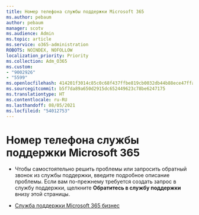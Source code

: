 ```yaml
---
title: Номер телефона службы поддержки Microsoft 365
ms.author: pebaum
author: pebaum
manager: scotv
ms.audience: Admin
ms.topic: article
ms.service: o365-administration
ROBOTS: NOINDEX, NOFOLLOW
localization_priority: Priority
ms.collection: Adm_O365
ms.custom:
- "9002926"
- "5599"
ms.openlocfilehash: 414201f3014c85c0c68f437ffbe819cb0032db44b88ece47ffabfcaf65f8d577
ms.sourcegitcommit: b5f7da89a650d2915dc652449623c78be6247175
ms.translationtype: HT
ms.contentlocale: ru-RU
ms.lasthandoff: 08/05/2021
ms.locfileid: "54012753"
---
```

# <a name="microsoft-365-support-phone-number"></a>Номер телефона службы поддержки Microsoft 365

- Чтобы самостоятельно решить проблемы или запросить обратный звонок из службы поддержки, введите подробное описание проблемы.  Если вам по-прежнему требуется создать запрос в службу поддержки, щелкните **Обратитесь в службу поддержки** внизу этой страницы.

- [Служба поддержки Microsoft 365 бизнес](https://go.microsoft.com/fwlink/p/?linkid=518322)
